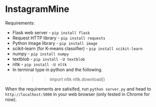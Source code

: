 # InstagramMine

Requirements:

- Flask web server - `pip install flask`
- Request HTTP library - `pip install requests`
- Python Image library - `pip install image`
- scikit-learn (for K-means classifier) - `pip install scikit-learn`
- numpy - `pip install numpy`
- textblob - `pip install -U textblob`
- nltk - `pip install -U nltk`
- In terminal type in python and the following.
    >>> import nltk
    >>> nltk.download()

When the requirements are satisifed, run `python server.py` and head to `http://localhost:5000` in your web browser (only tested in Chrome for now).
